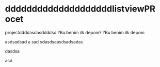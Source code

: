 ddddddddddddddddddddlistviewPRocet
==============

projectddddasdasddddsd
?Bu benim ilk depom?
?Bu benim ilk depom

asdsadsad
a
sad
sdasdsaasdsadsadas

dasdsa

asd
